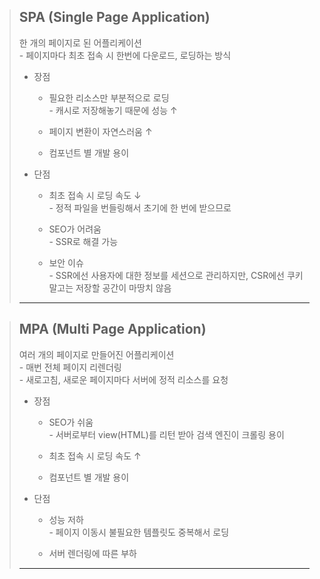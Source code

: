 <link rel="stylesheet" href="./css/memoStyle.css"/>

> ## SPA (Single Page Application)
> 한 개의 페이지로 된 어플리케이션
> <br> - 페이지마다 최초 접속 시 한번에 다운로드, 로딩하는 방식
> 
> + 장점
>   + <span class="accent">필요한 리소스만 부분적으로 로딩</span>
> <br> - 캐시로 저장해놓기 때문에 성능 ↑
>
>   + <span class="accent"> 페이지 변환이 자연스러움 ↑</span>
>
>   + <span class="accent">컴포넌트 별 개발 용이</span>
> 
> + 단점
>    + <span class="accent">최초 접속 시 로딩 속도 ↓</span>
> <br> - 정적 파일을 번들링해서 초기에 한 번에 받으므로
>
>    + <span class="accent">SEO가 어려움</span>
> <br> - SSR로 해결 가능
>
>    + <span class="accent">보안 이슈</span>
> <br> - SSR에선 사용자에 대한 정보를 세션으로 관리하지만,
CSR에선 쿠키말고는 저장할 공간이 마땅치 않음
> ---

> ## MPA (Multi Page Application)
> 여러 개의 페이지로 만들어진 어플리케이션
> <br> - 매번 전체 페이지 리렌더링
> <br> - 새로고침, 새로운 페이지마다 서버에 정적 리소스를 요청
> 
> + 장점
>   + <span class="accent">SEO가 쉬움</span>
> <br> - 서버로부터 view(HTML)를 리턴 받아 검색 엔진이 크롤링 용이
>
>   + <span class="accent">최초 접속 시 로딩 속도 ↑</span>
>
>   + <span class="accent">컴포넌트 별 개발 용이</span>
> 
> + 단점
>    + <span class="accent">성능 저하</span>
> <br> - 페이지 이동시 불필요한 템플릿도 중복해서 로딩
>
>    + <span class="accent">서버 렌더링에 따른 부하</span>
> ---
